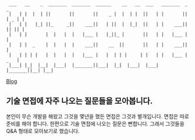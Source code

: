 ```
 ___   __    _  _______  _______  ______    __   __  ___   _______  _     _
 |   | |  |  | ||       ||       ||    _ |  |  | |  ||   | |       || | _ | |
 |   | |   |_| ||_     _||    ___||   | ||  |  |_|  ||   | |    ___|| || || |
 |   | |       |  |   |  |   |___ |   |_||_ |       ||   | |   |___ |       |
 |   | |  _    |  |   |  |    ___||    __  ||       ||   | |    ___||       |
 |   | | | |   |  |   |  |   |___ |   |  | | |     | |   | |   |___ |   _   |
 |___| |_|  |__|  |___|  |_______||___|  |_|  |___|  |___| |_______||__| |__|
```

[Blog][]


## 기술 면접에 자주 나오는 질문들을 모아봅니다.

본인이 무슨 개발을 해왔고 그것을 몇년을 했든 면접은 그것과 별개입니다. 면접은 따로 준비를 해야 합니다. 한편으로 기술 면접에 나오는 질문은 뻔합니다. 그래서 그것들을 Q&A 형태로 모아보기로 했습니다.


[Blog]:https://ekcode.github.io
